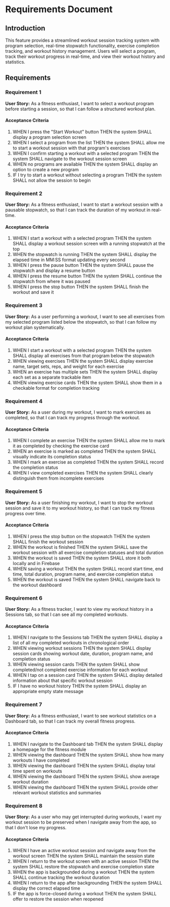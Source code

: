 # Requirements Document

## Introduction

This feature provides a streamlined workout session tracking system with program selection, real-time stopwatch functionality, exercise completion tracking, and workout history management. Users will select a program, track their workout progress in real-time, and view their workout history and statistics.

## Requirements

### Requirement 1

**User Story:** As a fitness enthusiast, I want to select a workout program before starting a session, so that I can follow a structured workout plan.

#### Acceptance Criteria

1. WHEN I press the "Start Workout" button THEN the system SHALL display a program selection screen
2. WHEN I select a program from the list THEN the system SHALL allow me to start a workout session with that program's exercises
3. WHEN I confirm starting a workout with a selected program THEN the system SHALL navigate to the workout session screen
4. WHEN no programs are available THEN the system SHALL display an option to create a new program
5. IF I try to start a workout without selecting a program THEN the system SHALL not allow the session to begin

### Requirement 2

**User Story:** As a fitness enthusiast, I want to start a workout session with a pausable stopwatch, so that I can track the duration of my workout in real-time.

#### Acceptance Criteria

1. WHEN I start a workout with a selected program THEN the system SHALL display a workout session screen with a running stopwatch at the top
2. WHEN the stopwatch is running THEN the system SHALL display the elapsed time in MM:SS format updating every second
3. WHEN I press the pause button THEN the system SHALL pause the stopwatch and display a resume button
4. WHEN I press the resume button THEN the system SHALL continue the stopwatch from where it was paused
5. WHEN I press the stop button THEN the system SHALL finish the workout and save it

### Requirement 3

**User Story:** As a user performing a workout, I want to see all exercises from my selected program listed below the stopwatch, so that I can follow my workout plan systematically.

#### Acceptance Criteria

1. WHEN I start a workout with a selected program THEN the system SHALL display all exercises from that program below the stopwatch
2. WHEN viewing exercises THEN the system SHALL display exercise name, target sets, reps, and weight for each exercise
3. WHEN an exercise has multiple sets THEN the system SHALL display each set as a separate trackable item
4. WHEN viewing exercise cards THEN the system SHALL show them in a checkable format for completion tracking

### Requirement 4

**User Story:** As a user during my workout, I want to mark exercises as completed, so that I can track my progress through the workout.

#### Acceptance Criteria

1. WHEN I complete an exercise THEN the system SHALL allow me to mark it as completed by checking the exercise card
2. WHEN an exercise is marked as completed THEN the system SHALL visually indicate its completion status
3. WHEN I mark an exercise as completed THEN the system SHALL record the completion status
4. WHEN I view completed exercises THEN the system SHALL clearly distinguish them from incomplete exercises

### Requirement 5

**User Story:** As a user finishing my workout, I want to stop the workout session and save it to my workout history, so that I can track my fitness progress over time.

#### Acceptance Criteria

1. WHEN I press the stop button on the stopwatch THEN the system SHALL finish the workout session
2. WHEN the workout is finished THEN the system SHALL save the workout session with all exercise completion statuses and total duration
3. WHEN the workout is saved THEN the system SHALL store it both locally and in Firebase
4. WHEN saving a workout THEN the system SHALL record start time, end time, total duration, program name, and exercise completion status
5. WHEN the workout is saved THEN the system SHALL navigate back to the workout dashboard

### Requirement 6

**User Story:** As a fitness tracker, I want to view my workout history in a Sessions tab, so that I can see all my completed workouts.

#### Acceptance Criteria

1. WHEN I navigate to the Sessions tab THEN the system SHALL display a list of all my completed workouts in chronological order
2. WHEN viewing workout sessions THEN the system SHALL display session cards showing workout date, duration, program name, and completion status
3. WHEN viewing session cards THEN the system SHALL show completed/not completed exercise information for each workout
4. WHEN I tap on a session card THEN the system SHALL display detailed information about that specific workout session
5. IF I have no workout history THEN the system SHALL display an appropriate empty state message

### Requirement 7

**User Story:** As a fitness enthusiast, I want to see workout statistics on a Dashboard tab, so that I can track my overall fitness progress.

#### Acceptance Criteria

1. WHEN I navigate to the Dashboard tab THEN the system SHALL display a homepage for the fitness module
2. WHEN viewing the dashboard THEN the system SHALL show how many workouts I have completed
3. WHEN viewing the dashboard THEN the system SHALL display total time spent on workouts
4. WHEN viewing the dashboard THEN the system SHALL show average workout duration
5. WHEN viewing the dashboard THEN the system SHALL provide other relevant workout statistics and summaries

### Requirement 8

**User Story:** As a user who may get interrupted during workouts, I want my workout session to be preserved when I navigate away from the app, so that I don't lose my progress.

#### Acceptance Criteria

1. WHEN I have an active workout session and navigate away from the workout screen THEN the system SHALL maintain the session state
2. WHEN I return to the workout screen with an active session THEN the system SHALL restore the stopwatch and exercise completion state
3. WHEN the app is backgrounded during a workout THEN the system SHALL continue tracking the workout duration
4. WHEN I return to the app after backgrounding THEN the system SHALL display the correct elapsed time
5. IF the app is force-closed during a workout THEN the system SHALL offer to restore the session when reopened